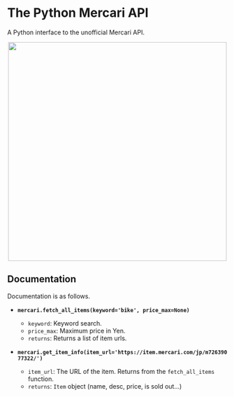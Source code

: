 # The Python Mercari API

A Python interface to the unofficial Mercari API.

<p align="center">
  <img src="https://www-mercari-com.akamaized.net/assets/img/common/common/logo.svg?3119344368" width="500">
</p>

## Documentation

Documentation is as follows.

- **```mercari.fetch_all_items(keyword='bike', price_max=None)```**
  - `keyword`: Keyword search.
  - `price_max`: Maximum price in Yen.
  - `returns`: Returns a list of item urls.
  

- **```mercari.get_item_info(item_url='https://item.mercari.com/jp/m72639077322/')```**
  - `item_url`: The URL of the item. Returns from the `fetch_all_items` function.
  - `returns`: `Item` object (name, desc, price, is sold out...)
  
